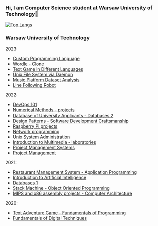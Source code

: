 ### Hi, I am Computer Science student at Warsaw University of Technology👋

[![Top Langs](https://github-readme-stats.vercel.app/api/top-langs/?username=bartlomiejkrawczyk&langs_count=16&layout=compact&exclude_repo=IUM-23L,WMM-22L,SKPS-22L)](https://github.com/anuraghazra/github-readme-stats)

### Warsaw University of Technology

2023:
- [Custom Programming Language](https://github.com/bartlomiejkrawczyk/TKOM-23L)
- [Wordle - Clone](https://github.com/bartlomiejkrawczyk/PAINT-23L)
- [Text Game in Different Languages](https://github.com/bartlomiejkrawczyk/PARP-23L)
- [Unix File System via Daemon](https://github.com/bartlomiejkrawczyk/UXP1A-23L)
- [Music Platform Dataset Analysis](https://github.com/bartlomiejkrawczyk/IUM-23L)
- [Line Following Robot](https://github.com/bartlomiejkrawczyk/WR-23L)

2022:
- [DevOps 101](https://github.com/bartlomiejkrawczyk/WUS-22Z)
- [Numerical Methods - projects](https://github.com/bartlomiejkrawczyk/MNUM-22Z)
- [Database of University Applicants - Databases 2](https://github.com/bartlomiejkrawczyk/BD2-22L)
- [Design Patterns - Software Development Craftsmanship](https://github.com/bartlomiejkrawczyk/Design-Patterns)
- [Raspberry Pi projects](https://github.com/bartlomiejkrawczyk/SKPS-22L)
- [Network programming](https://github.com/bartlomiejkrawczyk/PSI-22Z)
- [Unix System Administration](https://github.com/bartlomiejkrawczyk/ASU-22Z)
- [Introduction to Multimedia - laboratories](https://github.com/bartlomiejkrawczyk/WMM-22L)
- [Project Management Systems](https://github.com/bartlomiejkrawczyk/WSYZ-22L)
- [Project Management](https://github.com/bartlomiejkrawczyk/ZPI-22Z)

2021:
- [Restaurant Management System - Application Programming](https://github.com/bartlomiejkrawczyk/PAP-21Z)
- [Introduction to Artificial Intelligence](https://github.com/bartlomiejkrawczyk/WSI-21Z)
- [Databases 1](https://github.com/bartlomiejkrawczyk/BD1-21Z)
- [Stack Machine - Object Oriented Programming](https://github.com/bartlomiejkrawczyk/PROI-21L)
- [MIPS and x86 assembly projects - Computer Architecture](https://github.com/bartlomiejkrawczyk/ARKO-21L)

2020:
- [Text Adventure Game - Fundamentals of Programming](https://github.com/bartlomiejkrawczyk/TEXT-ADVENTURE-GAME)
- [Fundamentals of Digital Techniques](https://github.com/bartlomiejkrawczyk/PTCY-20Z)
